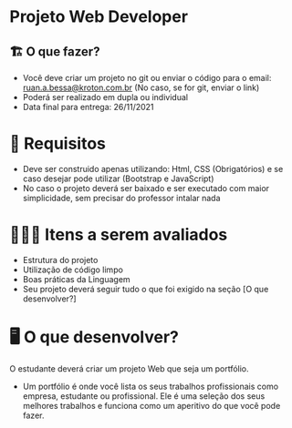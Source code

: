 # Projeto Web Developer

## 🏗 O que fazer?

- Você deve criar um projeto no git ou enviar o código para o email: ruan.a.bessa@kroton.com.br (No caso, se for git, enviar o link)
- Poderá ser realizado em dupla ou individual
- Data final para entrega: 26/11/2021

# 🚨 Requisitos

- Deve ser construido apenas utilizando: Html, CSS (Obrigatórios) e se caso desejar pode utilizar (Bootstrap e JavaScript)
- No caso o projeto deverá ser baixado e ser executado com maior simplicidade, sem precisar do professor intalar nada

# 🕵🏻‍♂️ Itens a serem avaliados

- Estrutura do projeto
- Utilização de código limpo
- Boas práticas da Linguagem
- Seu projeto deverá seguir tudo o que foi exigido na seção  [O que desenvolver?]

# 🖥 O que desenvolver?

O estudante deverá criar um projeto Web que seja um portfólio.

   - Um portfólio é onde você lista os seus trabalhos profissionais como empresa, estudante ou profissional. Ele é uma seleção dos seus melhores trabalhos e funciona como um aperitivo do que você pode fazer.
